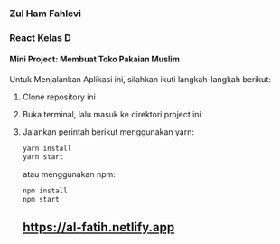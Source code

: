 ### Zul Ham Fahlevi

### React Kelas D

#### Mini Project: Membuat Toko Pakaian Muslim

Untuk Menjalankan Aplikasi ini, silahkan ikuti langkah-langkah berikut:

1. Clone repository ini

2. Buka terminal, lalu masuk ke direktori project ini

3. Jalankan perintah berikut menggunakan yarn:

   ```bash
   yarn install
   yarn start
   ```

   atau menggunakan npm:

   ```bash
   npm install
   npm start
   ```

   ## https://al-fatih.netlify.app
